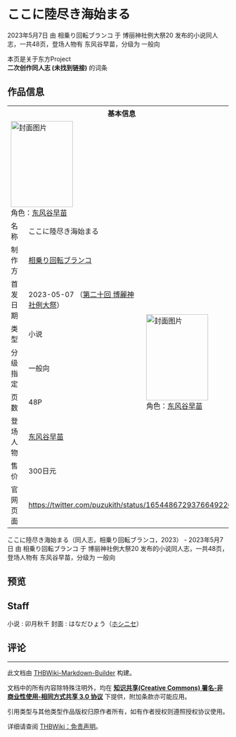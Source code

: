 # ここに陸尽き海始まる

<!-- source html: G:\repos\THBWiki-Markdown-Builder\THBWikiMarkdown\Temp\main\9\95\ns0%3A%E3%81%93%E3%81%93%E3%81%AB%E9%99%B8%E5%B0%BD%E3%81%8D%E6%B5%B7%E5%A7%8B%E3%81%BE%E3%82%8B.html -->

2023年5月7日 由 相乗り回転ブランコ 于 博丽神社例大祭20 发布的小说同人志，一共48页，登场人物有 东风谷早苗，分级为 一般向

本页是关于东方Project  
 **二次创作同人志 (未找到链接)** 的词条
## 作品信息

<table><tbody><tr><th colspan="3">基本信息</th></tr><tr><td class="cover-artwork-mobile" colspan="2"><a href="./文件-ここに陸尽き海始まる封面.jpg.md" class="image" title="封面图片"><img alt="封面图片" src="https://upload.thwiki.cc/thumb/6/64/%E3%81%93%E3%81%93%E3%81%AB%E9%99%B8%E5%B0%BD%E3%81%8D%E6%B5%B7%E5%A7%8B%E3%81%BE%E3%82%8B%E5%B0%81%E9%9D%A2.jpg/141px-%E3%81%93%E3%81%93%E3%81%AB%E9%99%B8%E5%B0%BD%E3%81%8D%E6%B5%B7%E5%A7%8B%E3%81%BE%E3%82%8B%E5%B0%81%E9%9D%A2.jpg" decoding="async" loading="lazy" width="141" height="196" srcset="https://upload.thwiki.cc/thumb/6/64/%E3%81%93%E3%81%93%E3%81%AB%E9%99%B8%E5%B0%BD%E3%81%8D%E6%B5%B7%E5%A7%8B%E3%81%BE%E3%82%8B%E5%B0%81%E9%9D%A2.jpg/212px-%E3%81%93%E3%81%93%E3%81%AB%E9%99%B8%E5%B0%BD%E3%81%8D%E6%B5%B7%E5%A7%8B%E3%81%BE%E3%82%8B%E5%B0%81%E9%9D%A2.jpg 1.5x, https://upload.thwiki.cc/thumb/6/64/%E3%81%93%E3%81%93%E3%81%AB%E9%99%B8%E5%B0%BD%E3%81%8D%E6%B5%B7%E5%A7%8B%E3%81%BE%E3%82%8B%E5%B0%81%E9%9D%A2.jpg/282px-%E3%81%93%E3%81%93%E3%81%AB%E9%99%B8%E5%B0%BD%E3%81%8D%E6%B5%B7%E5%A7%8B%E3%81%BE%E3%82%8B%E5%B0%81%E9%9D%A2.jpg 2x" data-file-width="865" data-file-height="1200"></a><div class="cover-char">角色：<a href="./东风谷早苗.md" title="东风谷早苗">东风谷早苗</a></div></td>
</tr><tr><td class="label">名称</td><td colspan="2"> ここに陸尽き海始まる </td></tr><tr><td class="label">制作方</td><td><a href="./相乗り回転ブランコ.md" title="相乗り回転ブランコ">相乗り回転ブランコ</a></td><td class="cover-artwork" rowspan="7" style="min-width:196px;"><a href="./文件-ここに陸尽き海始まる封面.jpg.md" class="image" title="封面图片"><img alt="封面图片" src="https://upload.thwiki.cc/thumb/6/64/%E3%81%93%E3%81%93%E3%81%AB%E9%99%B8%E5%B0%BD%E3%81%8D%E6%B5%B7%E5%A7%8B%E3%81%BE%E3%82%8B%E5%B0%81%E9%9D%A2.jpg/141px-%E3%81%93%E3%81%93%E3%81%AB%E9%99%B8%E5%B0%BD%E3%81%8D%E6%B5%B7%E5%A7%8B%E3%81%BE%E3%82%8B%E5%B0%81%E9%9D%A2.jpg" decoding="async" loading="lazy" width="141" height="196" srcset="https://upload.thwiki.cc/thumb/6/64/%E3%81%93%E3%81%93%E3%81%AB%E9%99%B8%E5%B0%BD%E3%81%8D%E6%B5%B7%E5%A7%8B%E3%81%BE%E3%82%8B%E5%B0%81%E9%9D%A2.jpg/212px-%E3%81%93%E3%81%93%E3%81%AB%E9%99%B8%E5%B0%BD%E3%81%8D%E6%B5%B7%E5%A7%8B%E3%81%BE%E3%82%8B%E5%B0%81%E9%9D%A2.jpg 1.5x, https://upload.thwiki.cc/thumb/6/64/%E3%81%93%E3%81%93%E3%81%AB%E9%99%B8%E5%B0%BD%E3%81%8D%E6%B5%B7%E5%A7%8B%E3%81%BE%E3%82%8B%E5%B0%81%E9%9D%A2.jpg/282px-%E3%81%93%E3%81%93%E3%81%AB%E9%99%B8%E5%B0%BD%E3%81%8D%E6%B5%B7%E5%A7%8B%E3%81%BE%E3%82%8B%E5%B0%81%E9%9D%A2.jpg 2x" data-file-width="865" data-file-height="1200"></a><div class="cover-char">角色：<a href="./东风谷早苗.md" title="东风谷早苗">东风谷早苗</a></div></td>
</tr><tr><td class="label">首发日期</td><td>2023-05-07&#160;（<a href="/展会作品列表?e=%E5%8D%9A%E4%B8%BD%E7%A5%9E%E7%A4%BE%E4%BE%8B%E5%A4%A7%E7%A5%AD%2320">第二十回 博麗神社例大祭</a>）</td></tr><tr><td class="label">类型</td><td>小说</td></tr><tr><td class="label">分级指定</td><td>一般向</td></tr><tr><td class="label">页数</td><td>48P</td></tr><tr><td class="label">登场人物</td><td><a href="./东风谷早苗.md" title="东风谷早苗">东风谷早苗</a></td></tr><tr><td class="label">售价</td><td>300日元</td></tr>
<tr><td class="label">官网页面</td><td colspan="2"><a rel="nofollow" class="external free" href="https://twitter.com/puzukith/status/1654486729376649220">https://twitter.com/puzukith/status/1654486729376649220</a></td></tr></tbody></table>

ここに陸尽き海始まる（同人志，相乗り回転ブランコ，2023） - 2023年5月7日 由 相乗り回転ブランコ 于 博丽神社例大祭20 发布的小说同人志，一共48页，登场人物有 东风谷早苗，分级为 一般向
## 预览
## Staff
小说
: 卯月秋千
封面
: はなだひょう（[ホシニセ](./ホシニセ.md)）

## 评论




---

此文档由 [THBWiki-Markdown-Builder](https://github.com/Delsin-Yu/THBWiki-Markdown-Builder) 构建。

文档中的所有内容除特殊注明外，均在 [**知识共享(Creative Commons) 署名-非商业性使用-相同方式共享 3.0 协议**](https://creativecommons.org/licenses/by-sa/3.0/deed.zh-hans) 下提供，附加条款亦可能应用。

引用类型与其他类型作品版权归原作者所有，如有作者授权则遵照授权协议使用。

详细请查阅 [THBWiki：免责声明](https://thbwiki.cc/THBWiki:%E5%85%8D%E8%B4%A3%E5%A3%B0%E6%98%8E)。

